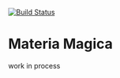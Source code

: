 [![Build Status](https://app.travis-ci.com/nickrusso42518/mm.svg?branch=main)](https://app.travis-ci.com/nickrusso42518/mm)

# Materia Magica
work in process
